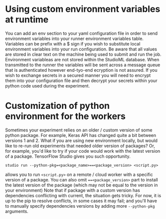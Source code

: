 # Using custom environment variables at runtime
You can add an env section to your yaml configuration file in order to send environment variables into your runner environment variables table.  Variables can be prefix with a $ sign if you wish to substitute local environment variables into your run configuration.  Be aware that all values are stored in clear text on the machine being used to submit and run the job.  Environment variableas are not stored within the StudioML database.  When transmitted to the runner the variables will be sent across a message queue that is authenticated however end-tyo-end ecryption is not assured.  If you wish to exchange secrets in a secured manner you will need to encrypt them into your configuration file and then decrypt your secrets within your python code used during the experiment.

# Customization of python environment for the workers
Sometimes your experiment relies on an older / custom version of some python package. For example, Keras API has changed quite a bit between versions 1 and 2. What if you are using new environment locally, but would like to re-run old experiments 
that needed older version of packages? Or, for example, you'd like to try if your code would work with the latest version of a package. 
TensorFlow Studio gives you such opportunity. 

    studio run --python-pkg=<package_name>==<package_version> <script.py>

allows you to run `<script.py>` on a remote / cloud worker with a specific version of a package. You can also omit `==<package_version>` part to install the latest version of the package (which may not be equal to the version in your environment)
Note that if package with a custom version has dependencies conflicting with current, the situation gets tricky. For now, it is up to the pip to resolve conflicts, in some cases it may fail; and you'll have to manually specify 
dependencies versions by adding more `--python-pkg` arguments.

